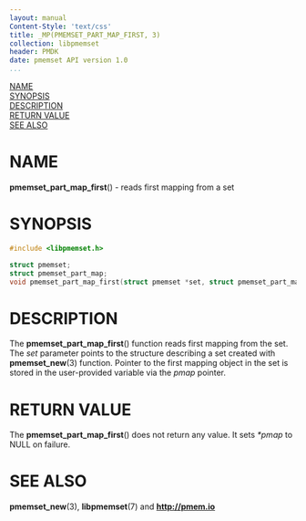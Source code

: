 ```yaml
---
layout: manual
Content-Style: 'text/css'
title: _MP(PMEMSET_PART_MAP_FIRST, 3)
collection: libpmemset
header: PMDK
date: pmemset API version 1.0
...
```


[comment]: <> (SPDX-License-Identifier: BSD-3-Clause)
[comment]: <> (Copyright 2020, Intel Corporation)

[comment]: <> (pmemset_part_map_first.3 -- man page for libpmemset pmemset_part_map_first operation)

[NAME](#name)<br />
[SYNOPSIS](#synopsis)<br />
[DESCRIPTION](#description)<br />
[RETURN VALUE](#return-value)<br />
[SEE ALSO](#see-also)<br />

# NAME #

**pmemset_part_map_first**() - reads first mapping from a set

# SYNOPSIS #

```c
#include <libpmemset.h>

struct pmemset;
struct pmemset_part_map;
void pmemset_part_map_first(struct pmemset *set, struct pmemset_part_map **pmap);
```

# DESCRIPTION #

The **pmemset_part_map_first**() function reads first mapping from the set.
The *set* parameter points to the structure describing a set created with **pmemset_new**(3) function.
Pointer to the first mapping object in the set is stored in the user-provided variable via the *pmap* pointer.

# RETURN VALUE #

The **pmemset_part_map_first**() does not return any value.
It sets *\*pmap* to NULL on failure.

# SEE ALSO #

**pmemset_new**(3),
**libpmemset**(7) and **<http://pmem.io>**
